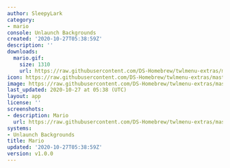 ```yaml
---
author: SleepyLark
category:
- mario
console: Unlaunch Backgrounds
created: '2020-10-27T05:38:59Z'
description: ''
downloads:
  mario.gif:
    size: 1310
    url: https://raw.githubusercontent.com/DS-Homebrew/twlmenu-extras/master/_nds/TWiLightMenu/unlaunch/backgrounds/mario.gif
icon: https://raw.githubusercontent.com/DS-Homebrew/twlmenu-extras/master/_nds/TWiLightMenu/unlaunch/backgrounds/mario.gif
image: https://raw.githubusercontent.com/DS-Homebrew/twlmenu-extras/master/_nds/TWiLightMenu/unlaunch/backgrounds/mario.gif
last_updated: 2020-10-27 at 05:38 (UTC)
layout: app
license: ''
screenshots:
- description: Mario
  url: https://raw.githubusercontent.com/DS-Homebrew/twlmenu-extras/master/_nds/TWiLightMenu/unlaunch/backgrounds/mario.gif
systems:
- Unlaunch Backgrounds
title: Mario
updated: '2020-10-27T05:38:59Z'
version: v1.0.0
---
```

